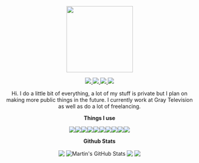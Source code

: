 
<p align="center">
  <a href="https://cyrexag.com" rel="Website">
    <img width="175" height="175" src="https://i.ibb.co/K6RrTjc/logo.png">
  </a>
</p>

<p align="center">
  <a href="https://github.com/andrewgosselin-nt" rel="Work Account">
    <img src="https://img.shields.io/badge/-Work_Account-lightgrey?style=flat-square&labelColor=lightgrey&logo=github&logoColor=white&link=https://github.com/andrewgosselin-nt">
  </a>
  <a href="https://github.com/andrewgosselin" rel="Main Account">
    <img src="https://img.shields.io/badge/-Personal_Account-lightgrey?style=flat-square&labelColor=lightgrey&logo=github&logoColor=white&link=https://github.com/andrewgosselin">
  </a>
  <a href="https://discordapp.com" rel="Discord">
    <img src="https://img.shields.io/badge/-Cyrex%231012-7289DA?style=flat-square&labelColor=7289DA&logo=discord&logoColor=white&link=https://discordapp.com">
  </a>
  <a href="https://cyrexag.com" rel="Website">
    <img src="https://img.shields.io/badge/-Website-7289DA?style=flat-square&labelColor=7289DA&logo=anydesk&logoColor=white&link=https://discordapp.com">
  </a>
</p>


<p align="center">
Hi. I do a little bit of everything, a lot of my stuff is private but I plan on making more public things in the future.
I currently work at Gray Television as well as do a lot of freelancing.
</p>

<p align="center">
  <b>Things I use</b>
</p>
<p align="center">
  <img align="center" src="https://img.shields.io/badge/OS-Linux-informational?style=flat&logo=linux&logoColor=white&color=2bbc8a" /><img align="center" src="https://img.shields.io/badge/Code-Python-informational?style=flat&logo=python&logoColor=white&color=2bbc8a"/><img align="center" src="https://img.shields.io/badge/Editor-Visual_Studio_Code-informational?style=flat&logo=visual-studio-code&logoColor=white&color=2bbc8a" /><img align="center" src="https://img.shields.io/badge/Code-JavaScript-informational?style=flat&logo=javascript&logoColor=white&color=2bbc8a" /><img align="center" src="https://img.shields.io/badge/Code-PHP-informational?style=flat&logo=php&logoColor=white&color=2bbc8a" /><img align="center" src="https://img.shields.io/badge/Code-Make-informational?style=flat&logo=cmake&logoColor=white&color=2bbc8a" /><img align="center" src="https://img.shields.io/badge/Code-Vue-informational?style=flat&logo=vue.js&logoColor=white&color=2bbc8a" /><img align="center" src="https://img.shields.io/badge/Shell-Bash-informational?style=flat&logo=gnu-bash&logoColor=white&color=2bbc8a" /><img align="center" src="https://img.shields.io/badge/Tools-Docker-informational?style=flat&logo=docker&logoColor=white&color=2bbc8a" /><img align="center" src="https://img.shields.io/badge/Tools-Kubernetes-informational?style=flat&logo=kubernetes&logoColor=white&color=2bbc8a" />
</p>

<p align="center">
  <b>Github Stats</b>
</p>
<p align="center">

  <img align="center" src="https://github-readme-stats.vercel.app/api/top-langs/?username=andrewgosselin&hide=java,html&title_color=ffffff&text_color=c9cacc&icon_color=2bbc8a&bg_color=1d1f21" />
  <img align="center" src="https://github-readme-stats.vercel.app/api?username=andrewgosselin&show_icons=true&line_height=27&count_private=true&title_color=ffffff&text_color=c9cacc&icon_color=2bbc8a&bg_color=1d1f21" alt="Martin's GitHub Stats" />
  <img align="center" src="https://github-readme-stats.vercel.app/api/pin/?username=andrewgosselin&repo=music-recognition&title_color=ffffff&text_color=c9cacc&icon_color=2bbc8a&bg_color=1d1f21" />
  <img align="center" src="https://github-readme-stats.vercel.app/api/pin/?username=andrewgosselin&repo=abandoned-code&title_color=ffffff&text_color=c9cacc&icon_color=2bbc8a&bg_color=1d1f21" />   
</p>

